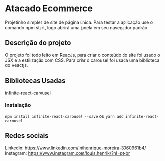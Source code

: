 # Atacado Ecommerce
Projetinho simples de site de página única.
Para testar a aplicação use o comando npm start, logo abrirá uma janela em seu navegador padrão.

## Descrição do projeto
O projeto foi todo feito em ReacJs, para criar o conteúdo do site foi usado o JSX e a estilização com CSS. Para criar o carousel foi usada uma biblioteca do Reactjs.

## Bibliotecas Usadas
infinite-react-carousel

### Instalação
`npm install infinite-react-carousel --save`
  ou
`yarn add infinite-react-carousel`

## Redes sociais
Linkedin: https://www.linkedin.com/in/henrique-moreira-3060961b4/
<br>
Instagram: https://www.instagram.com/louis.henrik/?hl=pt-br
